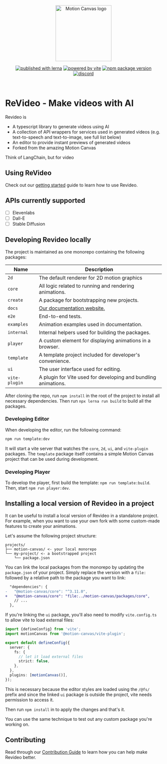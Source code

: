 <br/>
<p align="center">
  <a href="https://motion-canvas.github.io">
    <picture>
      <source media="(prefers-color-scheme: dark)" srcset="https://motion-canvas.github.io/img/logo_dark.svg">
      <img width="180" alt="Motion Canvas logo" src="https://motion-canvas.github.io/img/logo.svg">
    </picture>
  </a>
</p>
<p align="center">
  <a href="https://lerna.js.org"><img src="https://img.shields.io/badge/published%20with-lerna-c084fc?style=flat" alt="published with lerna"></a>
  <a href="https://vitejs.dev"><img src="https://img.shields.io/badge/powered%20by-vite-646cff?style=flat" alt="powered by vite"></a>
  <a href="https://www.npmjs.com/package/@motion-canvas/core"><img src="https://img.shields.io/npm/v/@motion-canvas/core?style=flat" alt="npm package version"></a>
  <a href="https://chat.motioncanvas.io"><img src="https://img.shields.io/discord/1071029581009657896?style=flat&logo=discord&logoColor=fff&color=404eed" alt="discord"></a>
</p>
<br/>

# ReVideo - Make videos with AI

Revideo is

- A typescript library to generate videos using AI
- A collection of API wrappers for services used in generated videos (e.g.
  text-to-speech and text-to-image, see full list below)
- An editor to provide instant previews of generated videos
- Forked from the amazing Motion Canvas

Think of LangChain, but for video

## Using ReVideo

Check out our [getting started][docs] guide to learn how to use Revideo.

## APIs currently supported

- [ ] Elevenlabs
- [ ] Dall-E
- [ ] Stable Diffusion

## Developing Revideo locally

The project is maintained as one monorepo containing the following packages:

| Name          | Description                                                    |
| ------------- | -------------------------------------------------------------- |
| `2d`          | The default renderer for 2D motion graphics                    |
| `core`        | All logic related to running and rendering animations.         |
| `create`      | A package for bootstrapping new projects.                      |
| `docs`        | [Our documentation website.][docs]                             |
| `e2e`         | End-to-end tests.                                              |
| `examples`    | Animation examples used in documentation.                      |
| `internal`    | Internal helpers used for building the packages.               |
| `player`      | A custom element for displaying animations in a browser.       |
| `template`    | A template project included for developer's convenience.       |
| `ui`          | The user interface used for editing.                           |
| `vite-plugin` | A plugin for Vite used for developing and bundling animations. |

After cloning the repo, run `npm install` in the root of the project to install
all necessary dependencies. Then run `npx lerna run build` to build all the
packages.

### Developing Editor

When developing the editor, run the following command:

```bash
npm run template:dev
```

It will start a vite server that watches the `core`, `2d`, `ui`, and
`vite-plugin` packages. The `template` package itself contains a simple Motion
Canvas project that can be used during development.

### Developing Player

To develop the player, first build the template: `npm run template:build`. Then,
start `npm run player:dev`.

## Installing a local version of Revideo in a project

It can be useful to install a local version of Revideo in a standalone project.
For example, when you want to use your own fork with some custom-made features
to create your animations.

Let's assume the following project structure:

```
projects/
├── motion-canvas/ <- your local monorepo
└── my-project/ <- a bootstrapped project
    └── package.json
```

You can link the local packages from the monorepo by updating the `package.json`
of your project. Simply replace the version with a `file:` followed by a
relative path to the package you want to link:

```diff
  "dependencies": {
-   "@motion-canvas/core": "^3.11.0",
+   "@motion-canvas/core": "file:../motion-canvas/packages/core",
    // ...
  },
```

If you're linking the `ui` package, you'll also need to modify `vite.config.ts`
to allow vite to load external files:

```ts
import {defineConfig} from 'vite';
import motionCanvas from '@motion-canvas/vite-plugin';

export default defineConfig({
  server: {
    fs: {
      // let it load external files
      strict: false,
    },
  },
  plugins: [motionCanvas()],
});
```

This is necessary because the editor styles are loaded using the `/@fs/` prefix
and since the linked `ui` package is outside the project, vite needs permission
to access it.

Then run `npm install` in to apply the changes and that's it.

You can use the same technique to test out any custom package you're working on.

## Contributing

Read through our [Contribution Guide](./CONTRIBUTING.md) to learn how you can
help make Revideo better.

[authenticate]:
  https://docs.github.com/en/packages/working-with-a-github-packages-registry/working-with-the-npm-registry#authenticating-with-a-personal-access-token
[template]: https://github.com/motion-canvas/project-template#using-the-template
[discord]: https://chat.motioncanvas.io
[docs]: https://motioncanvas.io/docs/quickstart

